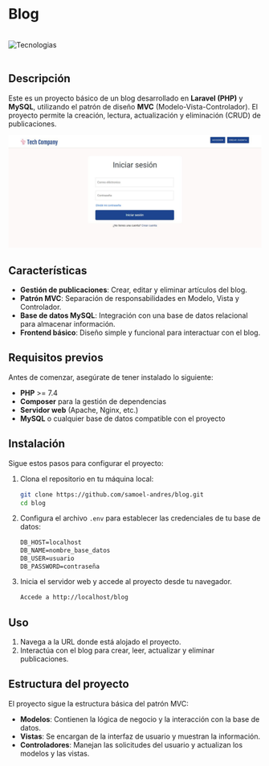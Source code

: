 # Blog

<br><img align="left" src="https://skillicons.dev/icons?i=vscode,laravel,php,bootstrap,html,css,mysql,github,git" height="37" alt="Tecnologias"><br><br>

## Descripción

Este es un proyecto básico de un blog desarrollado en **Laravel (PHP)** y **MySQL**, utilizando el patrón de diseño **MVC** (Modelo-Vista-Controlador). El proyecto permite la creación, lectura, actualización y eliminación (CRUD) de publicaciones.

![Interfaz inicial del proyecto](public/evidence/login.JPG)

## Características

- **Gestión de publicaciones**: Crear, editar y eliminar artículos del blog.
- **Patrón MVC**: Separación de responsabilidades en Modelo, Vista y Controlador.
- **Base de datos MySQL**: Integración con una base de datos relacional para almacenar información.
- **Frontend básico**: Diseño simple y funcional para interactuar con el blog.

## Requisitos previos

Antes de comenzar, asegúrate de tener instalado lo siguiente:

- **PHP** >= 7.4
- **Composer** para la gestión de dependencias
- **Servidor web** (Apache, Nginx, etc.)
- **MySQL** o cualquier base de datos compatible con el proyecto

## Instalación

Sigue estos pasos para configurar el proyecto:

1. Clona el repositorio en tu máquina local:

   ```bash
   git clone https://github.com/samoel-andres/blog.git
   cd blog
   ```

2. Configura el archivo `.env` para establecer las credenciales de tu base de datos:

   ```env
   DB_HOST=localhost
   DB_NAME=nombre_base_datos
   DB_USER=usuario
   DB_PASSWORD=contraseña
   ```

3. Inicia el servidor web y accede al proyecto desde tu navegador.

   ```bash
   Accede a http://localhost/blog
   ```

## Uso

1. Navega a la URL donde está alojado el proyecto.
2. Interactúa con el blog para crear, leer, actualizar y eliminar publicaciones.

## Estructura del proyecto

El proyecto sigue la estructura básica del patrón MVC:

- **Modelos**: Contienen la lógica de negocio y la interacción con la base de datos.
- **Vistas**: Se encargan de la interfaz de usuario y muestran la información.
- **Controladores**: Manejan las solicitudes del usuario y actualizan los modelos y las vistas.
